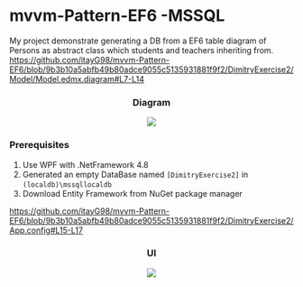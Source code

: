 # mvvm-Pattern-EF6 -MSSQL

My project demonstrate generating a DB from a EF6 table diagram of Persons as abstract class which students and teachers inheriting from.
https://github.com/itayG98/mvvm-Pattern-EF6/blob/9b3b10a5abfb49b80adce9055c5135931881f9f2/DimitryExercise2/Model/Model.edmx.diagram#L7-L14
<div align="center">
  
<h3>Diagram</h3>
<img src="https://user-images.githubusercontent.com/91791115/193006315-526ec33b-8384-4313-b8e8-a3b6704caa21.jpg"/>
</div>

### Prerequisites

 1. Use WPF with .NetFramework 4.8
 2. Generated an empty DataBase named `[DimitryExercise2]` in  `(localdb)\mssqllocaldb`
 3. Download Entity Framework from NuGet package manager <a target="_blank" href="https://github.com/dotnet/ef6">
 
https://github.com/itayG98/mvvm-Pattern-EF6/blob/9b3b10a5abfb49b80adce9055c5135931881f9f2/DimitryExercise2/App.config#L15-L17


<div align="center">
<h3>UI</h3>
<img src="https://user-images.githubusercontent.com/91791115/192984837-15da2c37-ceb8-4fe1-bd69-fcc8494aad29.jpg"/>
</div>
